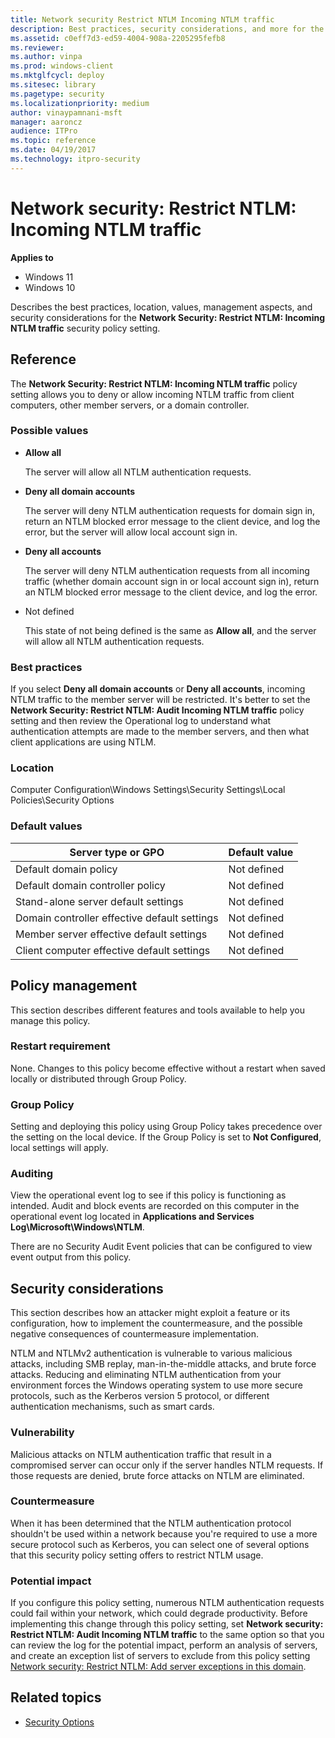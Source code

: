 ```yaml
---
title: Network security Restrict NTLM Incoming NTLM traffic
description: Best practices, security considerations, and more for the security policy setting, Network Security Restrict NTLM Incoming NTLM traffic.
ms.assetid: c0eff7d3-ed59-4004-908a-2205295fefb8
ms.reviewer:
ms.author: vinpa
ms.prod: windows-client
ms.mktglfcycl: deploy
ms.sitesec: library
ms.pagetype: security
ms.localizationpriority: medium
author: vinaypamnani-msft
manager: aaroncz
audience: ITPro
ms.topic: reference
ms.date: 04/19/2017
ms.technology: itpro-security
---
```


# Network security: Restrict NTLM: Incoming NTLM traffic

**Applies to**
-   Windows 11
-   Windows 10

Describes the best practices, location, values, management aspects, and security considerations for the **Network Security: Restrict NTLM: Incoming NTLM traffic** security policy setting.

## Reference

The **Network Security: Restrict NTLM: Incoming NTLM traffic** policy setting allows you to deny or allow incoming NTLM traffic from client computers, other member servers, or a domain controller.

### Possible values

-   **Allow all**

    The server will allow all NTLM authentication requests.

-   **Deny all domain accounts**

    The server will deny NTLM authentication requests for domain sign in, return an NTLM blocked error message to the client device, and log the error, but the server will allow local account sign in.


-   **Deny all accounts**

    The server will deny NTLM authentication requests from all incoming traffic (whether domain account sign in or local account sign in), return an NTLM blocked error message to the client device, and log the error.

-   Not defined

    This state of not being defined is the same as **Allow all**, and the server will allow all NTLM authentication requests.

### Best practices

If you select **Deny all domain accounts** or **Deny all accounts**, incoming NTLM traffic to the member server will be restricted. It's better to set the **Network Security: Restrict NTLM: Audit Incoming NTLM traffic** policy setting and then review the Operational log to understand what authentication attempts are made to the member servers, and then what client applications are using NTLM.

### Location

Computer Configuration\\Windows Settings\\Security Settings\\Local Policies\\Security Options

### Default values

| Server type or GPO | Default value |
| - | - |
| Default domain policy| Not defined|
| Default domain controller policy | Not defined |
| Stand-alone server default settings | Not defined|
| Domain controller effective default settings | Not defined|
| Member server effective default settings | Not defined|
| Client computer effective default settings | Not defined|

## Policy management

This section describes different features and tools available to help you manage this policy.

### Restart requirement

None. Changes to this policy become effective without a restart when saved locally or distributed through Group Policy.

### <a href="" id="bkmk-grouppolicy"></a>Group Policy

Setting and deploying this policy using Group Policy takes precedence over the setting on the local device. If the Group Policy is set to **Not Configured**, local settings will apply.

### Auditing

View the operational event log to see if this policy is functioning as intended. Audit and block events are recorded on this computer in the operational event log located in **Applications and Services Log\\Microsoft\\Windows\\NTLM**.

There are no Security Audit Event policies that can be configured to view event output from this policy.

## Security considerations

This section describes how an attacker might exploit a feature or its configuration, how to implement the countermeasure, and the possible negative consequences of countermeasure implementation.

NTLM and NTLMv2 authentication is vulnerable to various malicious attacks, including SMB replay, man-in-the-middle attacks, and brute force attacks. Reducing and eliminating NTLM authentication from your environment forces the Windows operating system to use more secure protocols, such as the Kerberos version 5 protocol, or different authentication mechanisms, such as smart cards.

### Vulnerability

Malicious attacks on NTLM authentication traffic that result in a compromised server can occur only if the server handles NTLM requests. If those requests are denied, brute force attacks on NTLM are eliminated.

### Countermeasure

When it has been determined that the NTLM authentication protocol shouldn't be used within a network because you're required to use a more secure protocol such as Kerberos, you can select one of several options that this security policy setting offers to restrict NTLM usage.

### Potential impact

If you configure this policy setting, numerous NTLM authentication requests could fail within your network, which could degrade productivity. Before implementing this change through this policy setting, set **Network security: Restrict NTLM: Audit Incoming NTLM traffic** to the same option so that
you can review the log for the potential impact, perform an analysis of servers, and create an exception list of servers to exclude from this policy setting [Network security: Restrict NTLM: Add server exceptions in this domain](network-security-restrict-ntlm-add-server-exceptions-in-this-domain.md).

## Related topics

- [Security Options](security-options.md)
